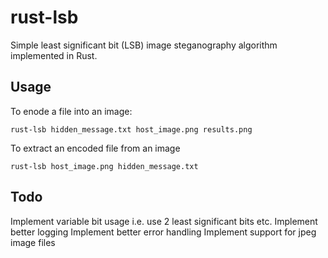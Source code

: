 # rust-lsb
Simple least significant bit (LSB) image steganography algorithm implemented in Rust.

## Usage

To enode a file into an image:

```console
rust-lsb hidden_message.txt host_image.png results.png
```

To extract an encoded file from an image

```console
rust-lsb host_image.png hidden_message.txt
```

## Todo

Implement variable bit usage i.e. use 2 least significant bits etc.
Implement better logging
Implement better error handling
Implement support for jpeg image files
